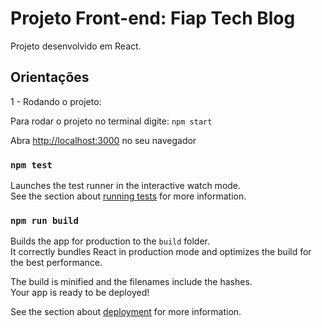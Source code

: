# Projeto Front-end: Fiap Tech Blog

Projeto desenvolvido em React.

## Orientações

1 - Rodando o projeto:

Para rodar o projeto no terminal digite: `npm start`

Abra [http://localhost:3000](http://localhost:3000) no seu navegador



### `npm test`

Launches the test runner in the interactive watch mode.\
See the section about [running tests](https://facebook.github.io/create-react-app/docs/running-tests) for more information.

### `npm run build`

Builds the app for production to the `build` folder.\
It correctly bundles React in production mode and optimizes the build for the best performance.

The build is minified and the filenames include the hashes.\
Your app is ready to be deployed!

See the section about [deployment](https://facebook.github.io/create-react-app/docs/deployment) for more information.